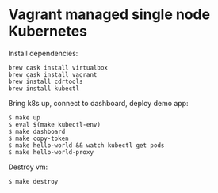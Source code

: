 # Vagrant managed single node Kubernetes

Install dependencies:
```
brew cask install virtualbox
brew cask install vagrant
brew install cdrtools
brew install kubectl
```

Bring k8s up, connect to dashboard, deploy demo app:
```
$ make up
$ eval $(make kubectl-env)
$ make dashboard
$ make copy-token
$ make hello-world && watch kubectl get pods 
$ make hello-world-proxy
```

Destroy vm:
```
$ make destroy
```

